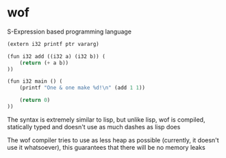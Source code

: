 # wof
S-Expression based programming language 
```lisp
(extern i32 printf ptr vararg)

(fun i32 add ((i32 a) (i32 b)) (
	(return (+ a b))
))

(fun i32 main () (
	(printf "One & one make %d!\n" (add 1 1))

	(return 0)
))
```
The syntax is extremely similar to lisp, but unlike lisp, wof is compiled, statically typed and doesn't use as much dashes as lisp does

The wof compiler tries to use as less heap as possible (currently, it doesn't use it whatsoever), this guarantees that there will be no memory leaks
